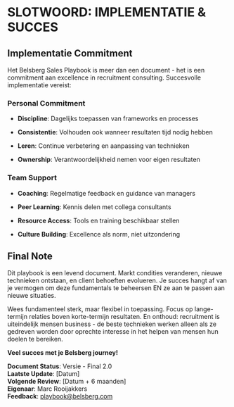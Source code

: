 # **SLOTWOORD: IMPLEMENTATIE & SUCCES**

## **Implementatie Commitment**

Het Belsberg Sales Playbook is meer dan een document - het is een
commitment aan excellence in recruitment consulting. Succesvolle
implementatie vereist:

### Personal Commitment

- **Discipline**: Dagelijks toepassen van frameworks en processes

- **Consistentie**: Volhouden ook wanneer resultaten tijd nodig hebben

- **Leren**: Continue verbetering en aanpassing van technieken

- **Ownership**: Verantwoordelijkheid nemen voor eigen resultaten

### Team Support

- **Coaching**: Regelmatige feedback en guidance van managers

- **Peer Learning**: Kennis delen met collega consultants

- **Resource Access**: Tools en training beschikbaar stellen

- **Culture Building**: Excellence als norm, niet uitzondering

## **Final Note**

Dit playbook is een levend document. Markt condities veranderen, nieuwe
technieken ontstaan, en client behoeften evolueren. Je succes hangt af
van je vermogen om deze fundamentals te beheersen EN ze aan te passen
aan nieuwe situaties.

Wees fundamenteel sterk, maar flexibel in toepassing. Focus op
lange-termijn relaties boven korte-termijn resultaten. En onthoud:
recruitment is uiteindelijk mensen business - de beste technieken werken
alleen als ze gedreven worden door oprechte interesse in het helpen van
mensen hun doelen te bereiken.

**Veel succes met je Belsberg journey!**

**Document Status**: Versie - Final 2.0  
**Laatste Update**: \[Datum\]  
**Volgende Review**: \[Datum + 6 maanden\]  
**Eigenaar**: Marc Rooijakkers  
**Feedback**: playbook@belsberg.com
